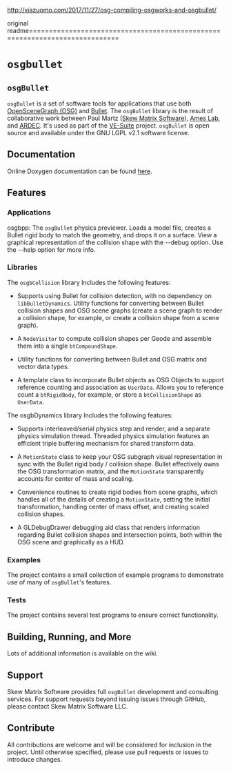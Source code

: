 http://xiazuomo.com/2017/11/27/osg-compiling-osgworks-and-osgbullet/


original readme============================================================================

``osgbullet``
=========

## ``osgBullet``
``osgBullet`` is a set of software tools for applications that use both [OpenSceneGraph (OSG)](http://www.openscenegraph.org/) and [Bullet](http://code.google.com/p/bullet/). The ``osgBullet`` library is the result of collaborative work between Paul Martz ([Skew Matrix Software](http://www.skew-matrix.com/)), [Ames Lab](http://www.ameslab.gov/), and [ARDEC](http://www.pica.army.mil/PicatinnyPublic/index.asp). It's used as part of the [VE-Suite](http://www.ve-suite.org/) project. ``osgBullet`` is open source and available under the GNU LGPL v2.1 software license.

## Documentation
Online Doxygen documentation can be found [here](http://vesuite.org/external/docs/osgbullet/index.html).

## Features

### Applications
osgbpp: The ``osgBullet`` physics previewer. Loads a model file, creates a Bullet rigid body to match the geometry, and drops it on a surface. View a graphical representation of the collision shape with the --debug option. Use the --help option for more info.

### Libraries
The ``osgbCollision`` library Includes the following features:

* Supports using Bullet for collision detection, with no dependency on ``libBulletDynamics``.
Utility functions for converting between Bullet collision shapes and OSG scene graphs (create a scene graph to render a collision shape, for example, or create a collision shape from a scene graph).

* A ``NodeVisitor`` to compute collision shapes per Geode and assemble them into a single ``btCompoundShape``.

* Utility functions for converting between Bullet and OSG matrix and vector data types.

* A template class to incorporate Bullet objects as OSG Objects to support reference counting and association as ``UserData``. Allows you to reference count a ``btRigidBody``, for example, or store a ``btCollisionShape`` as ``UserData``.

The osgbDynamics library Includes the following features:

* Supports interleaved/serial physics step and render, and a separate physics simulation thread. Threaded physics simulation features an efficient triple buffering mechanism for shared transform data.

* A ``MotionState`` class to keep your OSG subgraph visual representation in sync with the Bullet rigid body / collision shape. Bullet effectively owns the OSG transformation matrix, and the ``MotionState`` transparently accounts for center of mass and scaling.

* Convenience routines to create rigid bodies from scene graphs, which handles all of the details of creating a ``MotionState``, setting the initial transformation, handling center of mass offset, and creating scaled collision shapes.

* A GLDebugDrawer debugging aid class that renders information regarding Bullet collision shapes and intersection points, both within the OSG scene and graphically as a HUD.

### Examples
The project contains a small collection of example programs to demonstrate use of many of ``osgBullet``'s features.

### Tests
The project contains several test programs to ensure correct functionality.

## Building, Running, and More
Lots of additional information is available on the wiki.

## Support
Skew Matrix Software provides full ``osgBullet`` development and consulting services. For support requests beyond issuing issues through GitHub, please contact Skew Matrix Software LLC.

## Contribute
All contributions are welcome and will be considered for inclusion in the project. Until otherwise specified, please use pull requests or issues to introduce changes.

